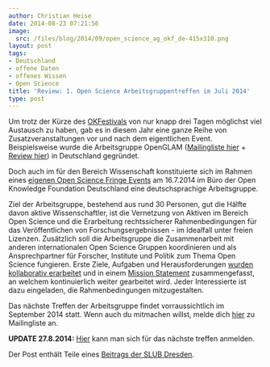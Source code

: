 ```yaml
---
author: Christian Heise
date: 2014-08-23 07:21:56
image:
  src: /files/blog/2014/09/open_science_ag_okf_de-415x310.png
layout: post
tags:
- Deutschland
- offene Daten
- offenes Wissen
- Open Science
title: 'Review: 1. Open Science Arbeitsgruppentreffen im Juli 2014'
type: post
---
```


Um trotz der Kürze des [OKFestivals](/blog/2014/07/okfestival-2014-berliner-sommerluft-und-offenes-wissen/) von nur knapp drei Tagen möglichst viel Austausch zu haben, gab es in diesem Jahr eine ganze Reihe von Zusatzveranstaltungen vor und nach dem eigentlichen Event. Beispielsweise wurde die Arbeitsgruppe OpenGLAM ([Mailingliste hier](https://lists.okfn.org/mailman/listinfo/openglam-de) \+ [Review hier](/blog/2014/07/openglam-workshop-review/)) in Deutschland gegründet.

Doch auch im für den Bereich Wissenschaft konstituierte sich im Rahmen eines [eigenen Open Science Fringe Events](/blog/2014/07/okfestival-2014-fringe-event-arbeitsgruppe-fuer-die-oeffnung-von-wissenschaft-und-forschung-open-science/) am 16.7.2014 im Büro der Open Knowledge Foundation Deutschland eine deutschsprachige Arbeitsgruppe. 

Ziel der Arbeitsgruppe, bestehend aus rund 30 Personen, gut die Hälfte davon aktive Wissenschaftler, ist die Vernetzung von Aktiven im Bereich Open Science und die Erarbeitung rechtssicherer Rahmenbedingungen für das Veröffentlichen von Forschungsergebnissen - im Idealfall unter freien Lizenzen. Zusätzlich soll die Arbeitsgruppe die Zusammenarbeit mit anderen internationalen Open Science Gruppen koordinieren und als Ansprechpartner für Forscher, Institute und Politik zum Thema Open Science fungieren. Erste Ziele, Aufgaben und Herausforderungen [wurden kollaborativ erarbeitet](https://pad.okfn.org/p/okfestkickoffsession) und in einem [Mission Statement](https://docs.google.com/document/d/1NhwTYJ-0Mn3bOmiadSXYJIbG-CGRxcJyBWtHEqw2ujc/edit) zusammengefasst, an welchem kontinuierlich weiter gearbeitet wird. Jeder Interessierte ist dazu eingeladen, die Rahmenbedingungen mitzugestalten.

Das nächste Treffen der Arbeitsgruppe findet vorraussichtlich im September 2014 statt. Wenn auch du mitmachen willst, melde dich [hier](https://lists.okfn.org/mailman/listinfo/open-science-de) zu Mailingliste an. 

**UPDATE 27.8.2014:** [Hier](https://lists.okfn.org/pipermail/open-science-de/2014-August/000050.html) kann man sich für das nächste treffen anmelden.

Der Post enthält Teile eines [Beitrags der SLUB Dresden](http://blog.slub-dresden.de/beitrag/2014/08/18/mut-zur-offenheit-wissen-teilen-schafft-mehrwert/).